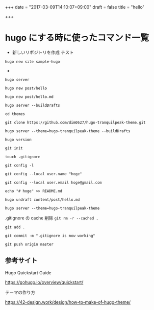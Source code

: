 +++
date = "2017-03-09T14:10:07+09:00"
draft = false
title = "hello"

+++

# hugo にする時に使ったコマンド一覧

- 新しいリポジトリを作成 テスト

`hugo new site sample-hugo`

-
`hugo server`

`hugo new post/hello`

`hugo new post/hello.md`

`hugo server --buildDrafts`

`cd themes`

`git clone https://github.com/dim0627/hugo-tranquilpeak-theme.git`

`hugo server --theme=hugo-tranquilpeak-theme --buildDrafts`

`hugo version`

`git init`

`touch .gitignore`

`git config -l`

`git config --local user.name "hoge"`

`git config --local user.email hoge@gmail.com`

`echo "# hoge" >> README.md`

`hugo undraft content/post/hello.md`

`hugo server --theme=hugo-tranquilpeak-theme`

.gitignore の cache 削除
`git rm -r --cached .`

`git add .`

`git commit -m ".gitignore is now working"`

`git push origin master`

## 参考サイト
Hugo Quickstart Guide

https://gohugo.io/overview/quickstart/

テーマの作り方

https://42-design.work/design/how-to-make-of-hugo-theme/
